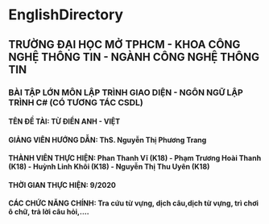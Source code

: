 # EnglishDirectory

<h2>TRƯỜNG ĐẠI HỌC MỞ TPHCM - KHOA CÔNG NGHỆ THÔNG TIN - NGÀNH CÔNG NGHỆ THÔNG TIN</h2>
<h3>BÀI TẬP LỚN MÔN LẬP TRÌNH GIAO DIỆN - NGÔN NGỮ LẬP TRÌNH C# (CÓ TƯƠNG TÁC CSDL)</h3>
<h4>TÊN ĐỀ TÀI: TỪ ĐIỂN ANH - VIỆT </h4>
<h4>GIẢNG VIÊN HƯỚNG DẪN: ThS. Nguyễn Thị Phương Trang<h4>
<h4>THÀNH VIÊN THỰC HIỆN: Phan Thanh Vĩ (K18) - Phạm Trương Hoài Thanh (K18) - Huỳnh Linh Khôi (K18) - Nguyễn Thị Thu Uyên (K18)</h4>
<h4>THỜI GIAN THỰC HIỆN: 9/2020 </h4>
<h4>CÁC CHỨC NĂNG CHÍNH: Tra cứu từ vựng, dịch câu,dịch từ vựng, trì chơi ô chữ, trả lời câu hỏi,....</h4>

